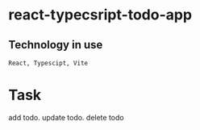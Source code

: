 # react-typecsript-todo-app

## Technology in use
    React, Typescipt, Vite

# Task
  add todo.
  update todo.
  delete todo
